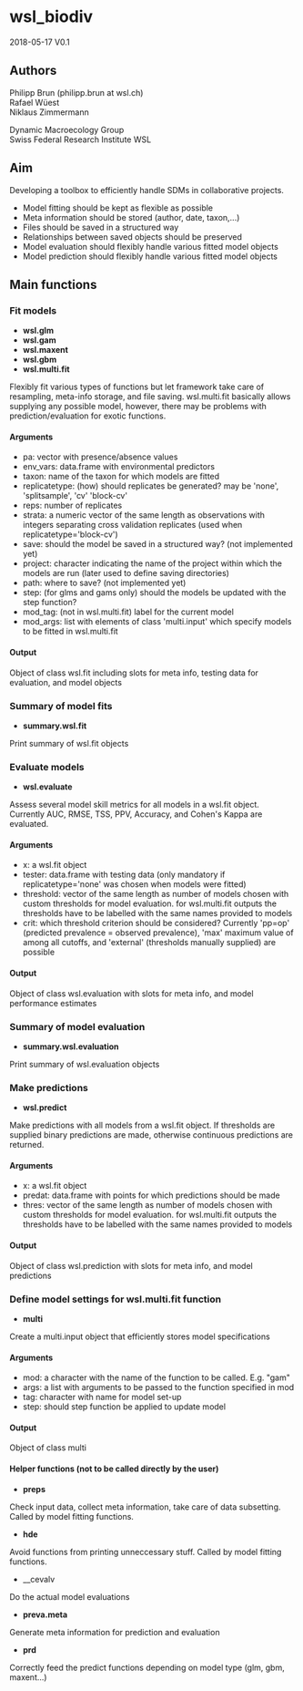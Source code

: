 # wsl_biodiv

2018-05-17 V0.1

## Authors

Philipp Brun (philipp.brun at wsl.ch)  
Rafael Wüest  
Niklaus Zimmermann  

Dynamic Macroecology Group  
Swiss Federal Research Institute WSL  

## Aim

Developing a toolbox to efficiently handle SDMs in collaborative projects.

- Model fitting should be kept as flexible as possible
- Meta information should be stored (author, date, taxon,...)
- Files should be saved in a structured way
- Relationships between saved objects should be preserved
- Model evaluation should flexibly handle various fitted model objects
- Model prediction should flexibly handle various fitted model objects

## Main functions

### Fit models

- __wsl.glm__
- __wsl.gam__
- __wsl.maxent__
- __wsl.gbm__
- __wsl.multi.fit__

Flexibly fit various types of functions but let framework take care of resampling, meta-info storage, and file saving. wsl.multi.fit basically allows supplying any possible model, however, there may be problems with prediction/evaluation for exotic functions.

#### Arguments

- pa: vector with presence/absence values
- env_vars: data.frame with environmental predictors
- taxon: name of the taxon for which models are fitted
- replicatetype: (how) should replicates be generated? may be 'none', 'splitsample', 'cv' 'block-cv'
- reps: number of replicates
- strata: a numeric vector of the same length as observations with integers separating cross validation replicates (used when replicatetype='block-cv')
- save: should the model be saved in a structured way? (not implemented yet)
- project: character indicating the name of the project within which the models are run (later used to define saving directories)
- path: where to save? (not implemented yet)
- step: (for glms and gams only) should the models be updated with the step function?
- mod_tag: (not in wsl.multi.fit) label for the current model
- mod_args: list with elements of class 'multi.input' which specify models to be fitted in wsl.multi.fit

#### Output
Object of class wsl.fit including slots for meta info, testing data for evaluation, and model objects

### Summary of model fits

- __summary.wsl.fit__

Print summary of wsl.fit objects

### Evaluate models

- __wsl.evaluate__

Assess several model skill metrics for all models in a wsl.fit object. Currently AUC, RMSE, TSS, PPV, Accuracy, and Cohen's Kappa are evaluated.

#### Arguments

- x: a wsl.fit object
- tester: data.frame with testing data (only mandatory if replicatetype='none' was chosen when models were fitted)
- threshold: vector of the same length as number of models chosen with custom thresholds for model evaluation. for wsl.multi.fit outputs the thresholds have to be labelled with the same names provided to models
- crit: which threshold criterion should be considered? Currently 'pp=op' (predicted prevalence = observed prevalence), 'max' maximum value of among all cutoffs, and 'external' (thresholds manually supplied) are possible 

#### Output
Object of class wsl.evaluation with slots for meta info, and model performance estimates 

### Summary of model evaluation

- __summary.wsl.evaluation__

Print summary of wsl.evaluation objects

### Make predictions

- __wsl.predict__

Make predictions with all models from a wsl.fit object. If thresholds are supplied binary predictions are made, otherwise continuous predictions are returned.

#### Arguments

- x: a wsl.fit object
- predat: data.frame with points for which predictions should be made
- thres:  vector of the same length as number of models chosen with custom thresholds for model evaluation. for wsl.multi.fit outputs the thresholds have to be labelled with the same names provided to models

#### Output
Object of class wsl.prediction with slots for meta info, and model predictions 

### Define model settings for wsl.multi.fit function

- __multi__

Create a multi.input object that efficiently stores model specifications

#### Arguments

- mod: a character with the name of the function to be called. E.g. "gam"
- args: a list with arguments to be passed to the function specified in mod
- tag: character with name for model set-up
- step: should step function be applied to update model

#### Output
Object of class multi

#### Helper functions (not to be called directly by the user)

- __preps__

Check input data, collect meta information, take care of data subsetting. Called by model fitting functions.

- __hde__

Avoid functions from printing unneccessary stuff. Called by model fitting functions.

- __cevalv

Do the actual model evaluations

- __preva.meta__

Generate meta information for prediction and evaluation

- __prd__

Correctly feed the predict functions depending on model type (glm, gbm, maxent...)
